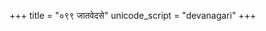 +++
title = "०९९ जातवेदसे"
unicode_script = "devanagari"
+++

<div class="js_include" url="../../../../../mantraH/agniH/Rk/jAtavedase_sunavAma/"  newLevelForH1="2" includeTitle="false"> </div>  
